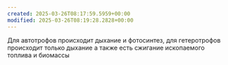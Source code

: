 ```yaml
---
created: 2025-03-26T08:17:59.5959+00:00
modified: 2025-03-26T08:19:28.2828+00:00
---
```

Для автотрофов происходит дыхание и фотосинтез, для гетеротрофов происходит только дыхание а также есть сжигание ископаемого топлива и биомассы